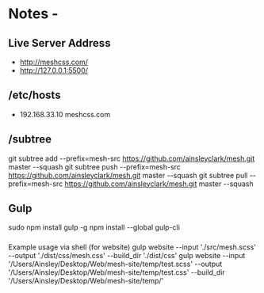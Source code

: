 # Notes - 

## Live Server Address
- http://meshcss.com/
- http://127.0.0.1:5500/

## /etc/hosts
- 192.168.33.10 meshcss.com


## /subtree
git subtree add --prefix=mesh-src https://github.com/ainsleyclark/mesh.git master --squash
git subtree push --prefix=mesh-src https://github.com/ainsleyclark/mesh.git  master --squash
git subtree pull --prefix=mesh-src https://github.com/ainsleyclark/mesh.git  master --squash

## Gulp 
sudo npm install gulp -g 
npm install --global gulp-cli

###
Example usage via shell (for website)
gulp website --input './src/mesh.scss' --output './dist/css/mesh.css' --build_dir './dist/css'
gulp website --input '/Users/Ainsley/Desktop/Web/mesh-site/temp/test.scss' --output '/Users/Ainsley/Desktop/Web/mesh-site/temp/test.css' --build_dir '/Users/Ainsley/Desktop/Web/mesh-site/temp/'
